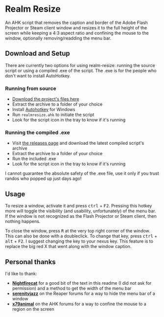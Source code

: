 # Realm Resize
An AHK script that removes the caption and border of the Adobe Flash Projector or Steam client window and resizes it to the full height of the screen while keeping a 4:3 aspect ratio and confining the mouse to the window, optionally removing/readding the menu bar.

## Download and Setup

There are currently two options for using realm-resize: running the source script or using a compiled .exe of the script. The .exe is for the people who don't want to install AutoHotkey.

### Running from source

* [Download the project's files here](https://github.com/Saiapatsu/realm-resize/zipball/master)
* Extract the archive to a folder of your choice
* Install [Autohotkey](http://ahkscript.org/) for Windows
* Run `realmresize.ahk` to initiate the script
* Look for the script icon in the tray to know if it's running

### Running the compiled .exe

* Visit [the releases page](https://github.com/Saiapatsu/realm-resize/releases) and download the latest compiled script's archive
* Extract the archive to a folder of your choice
* Run the included .exe
* Look for the script icon in the tray to know if it's running

I cannot guarantee the absolute safety of the .exe file, use it only if you trust randos who popped up just days ago!

## Usage

To resize a window, activate it and press <kbd>ctrl</kbd> + <kbd>F2</kbd>. Pressing this hotkey more will toggle the visibility (and usability, unfortunately) of the menu bar. If the window is not recognized as the Flash Projector or Steam client, then nothing happens.

To close the window, press <kbd>R</kbd> at the very top right corner of the window. This can also be done with a doubleclick. To change that key, press <kbd>ctrl</kbd> + <kbd>alt</kbd> + <kbd>F2</kbd>. I suggest changing the key to your nexus key.
This feature is to replace the big red X that went along with the window caption.

## Personal thanks

I'd like to thank:
* **[Nightfirecat](https://github.com/nightfirecat)** for a good bit of the text in this readme (I did not ask for permission) and a method to get the width of the menu bar
* **[serenityjazz](http://forum.cockos.com/showthread.php?t=58784)** on the Reaper forums for a way to hide the menu bar of a window
* **[x79animal](https://autohotkey.com/board/topic/61753-confining-mouse-to-a-window/)** on the AHK forums for a way to confine the mouse to a region on the screen
